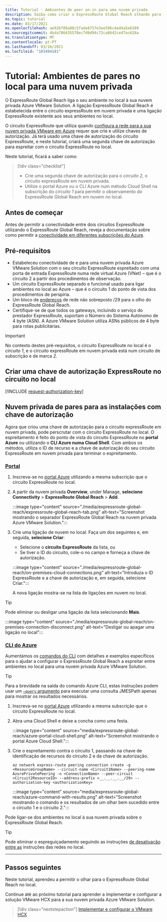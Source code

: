 ```yaml
---
title: Tutorial - Ambientes de peer on-in para uma nuvem privada
description: Saiba como criar o ExpressRoute Global Reach olhando para uma nuvem privada numa Solução VMware Azure.
ms.topic: tutorial
ms.date: 03/17/2021
ms.openlocfilehash: ae92bf89a08c5fade8757e3ee596c4ed4a5e6389
ms.sourcegitcommit: 4bda786435578ec7d6d94c72ca8642ce47ac628a
ms.translationtype: MT
ms.contentlocale: pt-PT
ms.lasthandoff: 03/16/2021
ms.locfileid: "103494181"
---
```

# <a name="tutorial-peer-on-premises-environments-to-a-private-cloud"></a>Tutorial: Ambientes de pares no local para uma nuvem privada

O ExpressRoute Global Reach liga o seu ambiente no local à sua nuvem privada Azure VMware Solution. A ligação ExpressRoute Global Reach é estabelecida entre o circuito expressRoute em nuvem privada e uma ligação ExpressRoute existente aos seus ambientes no local. 

O circuito ExpressRoute que utiliza quando [configura a rede para a sua nuvem privada VMware em Azure](tutorial-configure-networking.md) requer que crie e utilize chaves de autorização.  Já terá usado uma chave de autorização do circuito ExpressRoute, e neste tutorial, criará uma segunda chave de autorização para espreitar com o circuito ExpressRoute no local.

Neste tutorial, ficará a saber como:

> [!div class="checklist"]
> * Crie uma segunda chave de autorização para o _circuito 2,_ o circuito expressRoute em nuvem privada.
> * Utilize o portal Azure ou o CLI Azure num método Cloud Shell na subscrição do _circuito 1_ para permitir o observamento do ExpressRoute Global Reach em nuvem no local.


## <a name="before-you-begin"></a>Antes de começar

Antes de permitir a conectividade entre dois circuitos ExpressRoute utilizando o ExpressRoute Global Reach, reveja a documentação sobre como permitir a [conectividade em diferentes subscrições do Azure](../expressroute/expressroute-howto-set-global-reach-cli.md#enable-connectivity-between-expressroute-circuits-in-different-azure-subscriptions).  

## <a name="prerequisites"></a>Pré-requisitos

- Estabeleceu conectividade de e para uma nuvem privada Azure VMware Solution com o seu circuito ExpressRoute espreitado com uma porta de entrada ExpressRoute numa rede virtual Azure (VNet) – que é o circuito 2 a partir dos procedimentos de observação.
- Um circuito ExpressRoute separado e funcional usado para ligar ambientes no local ao Azure – que é o circuito 1 do ponto de vista dos procedimentos de perspíria.
- Um bloco de [endereços](../expressroute/expressroute-routing.md#ip-addresses-used-for-peerings) de rede não sobreposto /29 para o olho do ExpressRoute Global Reach.
- Certifique-se de que todos os gateways, incluindo o serviço do prestador ExpressRoute, suportam o Número do Sistema Autónomo de 4 byte (ASN). A Azure VMware Solution utiliza ASNs públicos de 4 byte para rotas publicitárias.

>[!IMPORTANT]
>No contexto destes pré-requisitos, o circuito ExpressRoute no local é _o circuito 1_, e o circuito expressRoute em nuvem privada está num circuito de subscrição e de marca _2_.

## <a name="create-an-expressroute-authorization-key-in-the-on-premises-circuit"></a>Criar uma chave de autorização ExpressRoute no circuito no local

[!INCLUDE [request-authorization-key](includes/request-authorization-key.md)]
 
## <a name="peer-private-cloud-to-on-premises-with-authorization-key"></a>Nuvem privada de pares para as instalações com chave de autorização
Agora que criou uma chave de autorização para o circuito expressRoute em nuvem privada, pode perscrutar com o circuito ExpressRoute no local. O espreitamento é feito do ponto de vista do circuito ExpressRoute no **portal Azure** ou utilizando o **CLI Azure numa Cloud Shell**. Com ambos os métodos, utiliza o ID de recurso e a chave de autorização do seu circuito ExpressRoute em nuvem privada para terminar o espreitamento.

### <a name="portal"></a>[Portal](#tab/azure-portal)
 
1. Inscreva-se no [portal Azure](https://portal.azure.com) utilizando a mesma subscrição que o circuito ExpressRoute no local.

1. A partir da nuvem privada **Overview**, under Manage, **selecione Connectivity**  >  **ExpressRoute Global Reach**  >  **Add**.

    :::image type="content" source="./media/expressroute-global-reach/expressroute-global-reach-tab.png" alt-text="Screenshot mostrando o separador ExpressRoute Global Reach na nuvem privada Azure VMware Solution.":::

1. Crie uma ligação de nuvem no local. Faça um dos seguintes e, em seguida, **selecione Criar**:

   - Selecione o **circuito ExpressRoute** da lista, ou
   - Se tiver o ID do circuito, cole-o no campo e forneça a chave de autorização.

   :::image type="content" source="./media/expressroute-global-reach/on-premises-cloud-connections.png" alt-text="Introduza o ID ExpressRoute e a chave de autorização e, em seguida, selecione Criar.":::   
   
   A nova ligação mostra-se na lista de ligações em nuvem no local.

>[!TIP]
>Pode eliminar ou desligar uma ligação da lista selecionando **Mais**.  
>
> :::image type="content" source="./media/expressroute-global-reach/on-premises-connection-disconnect.png" alt-text="Desligar ou apagar uma ligação no local":::

### <a name="azure-cli"></a>[CLI do Azure](#tab/azure-cli)

Aumentámos os [comandos do CLI](../expressroute/expressroute-howto-set-global-reach-cli.md) com detalhes e exemplos específicos para o ajudar a configurar o ExpressRoute Global Reach a espreitar entre ambientes no local para uma nuvem privada Azure VMware Solution.

>[!TIP]
>Para a brevidade na saída do comando Azure CLI, estas instruções podem usar um [ `–query` argumento](https://docs.microsoft.com/cli/azure/query-azure-cli) para executar uma consulta JMESPath apenas para mostrar os resultados necessários.

1. Inscreva-se no [portal Azure](https://portal.azure.com) utilizando a mesma subscrição que o circuito ExpressRoute no local. 

1. Abra uma Cloud Shell e deixe a concha como uma festa.

   :::image type="content" source="media/expressroute-global-reach/azure-portal-cloud-shell.png" alt-text="Screenshot mostrando o portal Azure Cloud Shell.":::

1. Crie o espreitamento contra o circuito 1, passando na chave de identificação de recursos do circuito 2 e da chave de autorização. 

   ```azurecli-interactive
   az network express-route peering connection create -g <ResourceGroupName> --circuit-name <Circuit1Name> --peering-name AzurePrivatePeering -n <ConnectionName> --peer-circuit <Circuit2ResourceID> --address-prefix <__.__.__.__/29> --authorization-key <authorizationKey>
   ```

   :::image type="content" source="media/expressroute-global-reach/azure-command-with-results.png" alt-text="Screenshot mostrando o comando e os resultados de um olhar bem sucedido entre o circuito 1 e o circuito 2.":::

Pode ligar-se dos ambientes no local à sua nuvem privada sobre o ExpressRoute Global Reach.

>[!TIP]
>Pode eliminar o espreguiçadamento seguindo as instruções [de desativação entre as](../expressroute/expressroute-howto-set-global-reach-cli.md#disable-connectivity-between-your-on-premises-networks) instruções das redes no local.


---

## <a name="next-steps"></a>Passos seguintes

Neste tutorial, aprendeu a permitir o olhar para o ExpressRoute Global Reach no local. 

Continue até ao próximo tutorial para aprender a implementar e configurar a solução VMware HCX para a sua nuvem privada Azure VMware Solution.

> [!div class="nextstepaction"]
> [Implementar e configurar o VMware HCX](tutorial-deploy-vmware-hcx.md)


<!-- LINKS - external-->

<!-- LINKS - internal -->
